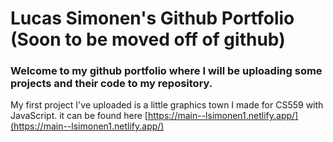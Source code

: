 # Lucas Simonen's Github Portfolio (Soon to be moved off of github)
### Welcome to my github portfolio where I will be uploading some projects and their code to my repository.

My first project I've uploaded is a little graphics town I made for CS559 with JavaScript. it can be found here [https://main--lsimonen1.netlify.app/](https://main--lsimonen1.netlify.app/)
